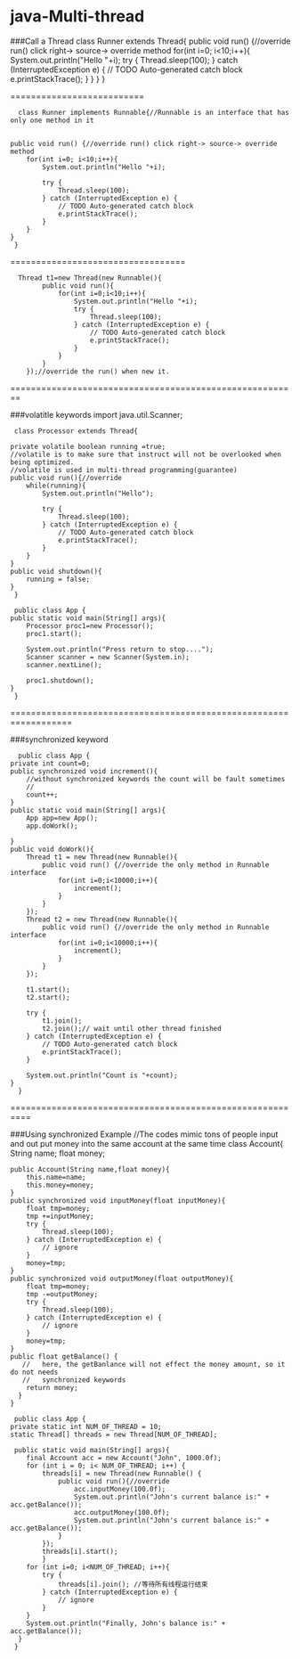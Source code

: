 # java-Multi-thread

###Call a Thread
     class Runner extends Thread{
	public void run() {//override run() click right-> source-> override method
		for(int i=0; i<10;i++){
			System.out.println("Hello "+i);	
			try {
				Thread.sleep(100);
			} catch (InterruptedException e) {
				// TODO Auto-generated catch block
				e.printStackTrace();
			}
		}
	}
     }

==========================

      class Runner implements Runnable{//Runnable is an interface that has only one method in it
	
	
	public void run() {//override run() click right-> source-> override method
		for(int i=0; i<10;i++){
			System.out.println("Hello "+i);
			
			try {
				Thread.sleep(100);
			} catch (InterruptedException e) {
				// TODO Auto-generated catch block
				e.printStackTrace();
			}
		}
	}
     }


==================================

      Thread t1=new Thread(new Runnable(){
			public void run(){
				for(int i=0;i<10;i++){
					System.out.println("Hello "+i);
					try {
						Thread.sleep(100);
					} catch (InterruptedException e) {
						// TODO Auto-generated catch block
						e.printStackTrace();
					}
				}
			}
		});//override the run() when new it.
		
		
========================================================

###volatitle keywords
     import java.util.Scanner;

     class Processor extends Thread{
	
	private volatile boolean running =true;
	//volatile is to make sure that instruct will not be overlooked when being optimized.
	//volatile is used in multi-thread programming(guarantee)
	public void run(){//override
		while(running){
			System.out.println("Hello");
			
			try {
				Thread.sleep(100);
			} catch (InterruptedException e) {
				// TODO Auto-generated catch block
				e.printStackTrace();
			}
		}
	}
	public void shutdown(){
		running = false;
	}
     }

     public class App {
	public static void main(String[] args){
		Processor proc1=new Processor();
		proc1.start();
		
		System.out.println("Press return to stop....");
		Scanner scanner = new Scanner(System.in);
		scanner.nextLine();
		
		proc1.shutdown();
	}
     }


==================================================================

###synchronized keyword

      public class App {
	private int count=0;
	public synchronized void increment(){
		//without synchronized keywords the count will be fault sometimes
		//
		count++;
	}
	public static void main(String[] args){
		App app=new App();
		app.doWork();
		
	}
	public void doWork(){
		Thread t1 = new Thread(new Runnable(){
			public void run() {//override the only method in Runnable interface
				for(int i=0;i<10000;i++){
					increment();
				}
			}
		});
		Thread t2 = new Thread(new Runnable(){
			public void run() {//override the only method in Runnable interface
				for(int i=0;i<10000;i++){
					increment();
				}
			}
		});
		
		t1.start();
		t2.start();
		
		try {
			t1.join();
			t2.join();// wait until other thread finished 
		} catch (InterruptedException e) {
			// TODO Auto-generated catch block
			e.printStackTrace();
		}
		
		System.out.println("Count is "+count);
	}
      }


==========================================================

###Using synchronized Example
      //The codes mimic tons of people input and out put money into the same account at the same time
      class Account{
	String name;
	float money;
	
	public Account(String name,float money){
		this.name=name;
		this.money=money;
	}
	public synchronized void inputMoney(float inputMoney){
		float tmp=money;
		tmp +=inputMoney;
		try {
			Thread.sleep(100);
		} catch (InterruptedException e) {
			// ignore
		}
		money=tmp;
	}
	public synchronized void outputMoney(float outputMoney){
		float tmp=money;
		tmp -=outputMoney;
		try {
			Thread.sleep(100);
		} catch (InterruptedException e) {
			// ignore
		}
		money=tmp;
	}
	public float getBalance() {
       //	here, the getBanlance will not effect the money amount, so it do not needs 
       //	synchronized keywords
        return money;
      }
    }

     public class App {
	private static int NUM_OF_THREAD = 10;
	static Thread[] threads = new Thread[NUM_OF_THREAD];
    
     public static void main(String[] args){
        final Account acc = new Account("John", 1000.0f);
        for (int i = 0; i< NUM_OF_THREAD; i++) {
            threads[i] = new Thread(new Runnable() {
            	public void run(){//override
            		acc.inputMoney(100.0f);
            		System.out.println("John's current balance is:" + acc.getBalance());
            		acc.outputMoney(100.0f);
            		System.out.println("John's current balance is:" + acc.getBalance());
            	}
            });
            threads[i].start();
            }
        for (int i=0; i<NUM_OF_THREAD; i++){
            try {
                threads[i].join(); //等待所有线程运行结束
            } catch (InterruptedException e) {
                // ignore
            }
        }
        System.out.println("Finally, John's balance is:" + acc.getBalance());
      }
     }

